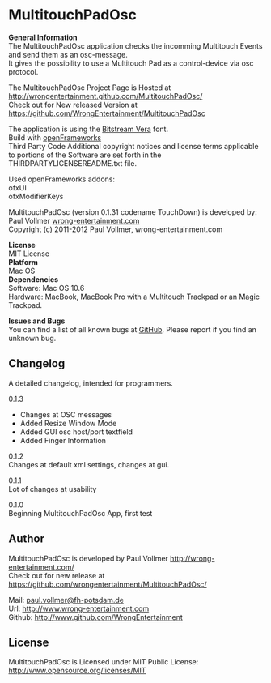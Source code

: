 # MultitouchPadOsc  
  
**General Information**  
The MultitouchPadOsc application checks the incomming Multitouch Events and send them as an osc-message.  
It gives the possibility to use a Multitouch Pad as a control-device via osc protocol.  
  
The MultitouchPadOsc Project Page is Hosted at http://wrongentertainment.github.com/MultitouchPadOsc/  
Check out for New released Version at https://github.com/WrongEntertainment/MultitouchPadOsc  
  
The application is using the [Bitstream Vera](http://ftp.gnome.org/pub/GNOME/sources/ttf-bitstream-vera/1.10/) font.  
Build with [openFrameworks](http://www.openframeworks.cc)  
Third Party Code Additional copyright notices and license terms applicable to portions of the Software are set forth in the THIRDPARTYLICENSEREADME.txt file.  
  
Used openFrameworks addons:  
ofxUI  
ofxModifierKeys  
  
MultitouchPadOsc (version 0.1.31 codename TouchDown) is developed by:  
Paul Vollmer [wrong-entertainment.com](http://wrong-entertainment.com)  
Copyright (c) 2011-2012 Paul Vollmer, wrong-entertainment.com  
  
  
**License**  
MIT License  
**Platform**  
Mac OS  
**Dependencies**  
Software: Mac OS 10.6  
Hardware: MacBook, MacBook Pro with a Multitouch Trackpad or an Magic Trackpad.
  
**Issues and Bugs**  
You can find a list of all known bugs at [GitHub](https://github.com/wrongentertainment/multitouchpadosc/issues). Please report if you find an unknown bug.  
  
  
## Changelog  
A detailed changelog, intended for programmers.  
  
0.1.3  
- Changes at OSC messages  
- Added Resize Window Mode  
- Added GUI osc host/port textfield  
- Added Finger Information  
  
0.1.2  
Changes at default xml settings, changes at gui.  
  
0.1.1  
Lot of changes at usability  
  
0.1.0  
Beginning MultitouchPadOsc App, first test  
  
  
## Author
MultitouchPadOsc is developed by Paul Vollmer http://wrong-entertainment.com/  
Check out for new release at https://github.com/wrongentertainment/MultitouchPadOsc/  
  
Mail: paul.vollmer@fh-potsdam.de  
Url: http://www.wrong-entertainment.com  
Github: http://www.github.com/WrongEntertainment  
  
  
## License  
MultitouchPadOsc is Licensed under MIT Public License: http://www.opensource.org/licenses/MIT  
